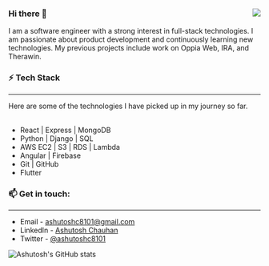 ### Hi there 👋 <img align="right" src="https://komarev.com/ghpvc/?username=ashutoshc8101&color=brightgreen" />

I am a software engineer with a strong interest in full-stack technologies. I am passionate about product development and continuously learning new technologies. My previous projects include work on Oppia Web, IRA, and Therawin.

### ⚡ Tech Stack
<hr />
Here are some of the technologies I have picked up in my journey so far.
<br /><br />
<ul>
    <li>React | Express | MongoDB</li>
    <li>Python | Django | SQL</li>
    <li>AWS EC2 | S3 | RDS | Lambda</li>
    <li>Angular | Firebase</li>
    <li>Git | GitHub</li>
    <li>Flutter</li>
</ul>

### 📫 Get in touch: 
<hr />
<ul>
    <li> Email - <a href="mailto:ashutoshc8101@gmail.com">ashutoshc8101@gmail.com</a></li>
    <li> LinkedIn - <a href="https://www.linkedin.com/in/ashutosh-chauhan-3866aa69/">Ashutosh Chauhan</a></li>
    <li> Twitter - <a href="https://twitter.com/ashutoshc8101">@ashutoshc8101</a></li>
</ul>

![Ashutosh's GitHub stats](https://github-readme-stats.vercel.app/api?username=ashutoshc8101&theme=graywhite&show_icons=true)

